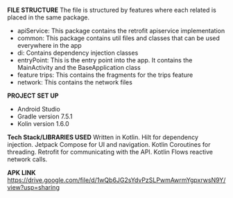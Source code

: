 **FILE STRUCTURE**
The file is structured by features where each related is placed in the same package.
  - apiService: This package contains the retrofit apiservice implementation
  - common: This package contains util files and classes that can be used everywhere in the app
  - di: Contains dependency injection classes
  - entryPoint: This is the entry point into the app. It contains the MainActivity and the BaseApplication class
  - feature trips: This contains the fragments for the trips feature
  - network: This contains the network files

**PROJECT SET UP**
- Android Studio
- Gradle version 7.5.1
- Kolin version 1.6.0

**Tech Stack/LIBRARIES USED**
Written in Kotlin.
Hilt for dependency injection.
Jetpack Compose for UI and navigation.
Kotlin Coroutines for threading.
Retrofit for communicating with the API.
Kotlin Flows reactive network calls.


**APK LINK**
https://drive.google.com/file/d/1wQb6JG2sYdvPzSLPwmAwrmYgpxrwsN9Y/view?usp=sharing
    
